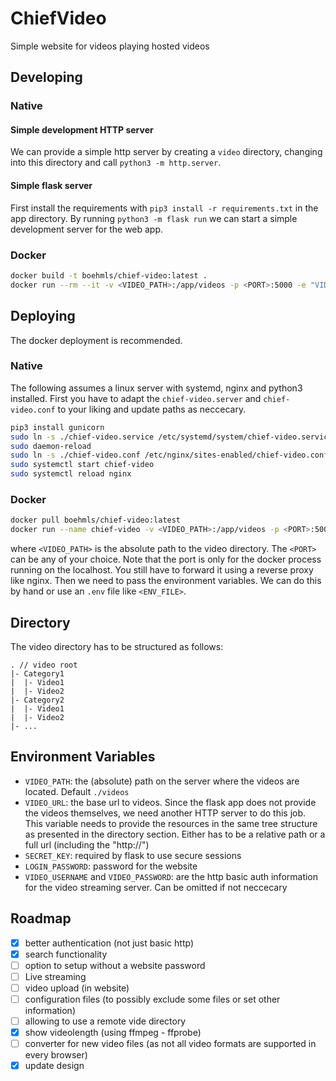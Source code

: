 # ChiefVideo

Simple website for videos playing hosted videos

## Developing

### Native

#### Simple development HTTP server

We can provide a simple http server by creating a `video` directory, changing into this directory and call `python3 -m http.server`.

#### Simple flask server

First install the requirements with `pip3 install -r requirements.txt` in the app directory. By running `python3 -m flask run` we can start a simple development server for the web app.

### Docker

```bash
docker build -t boehmls/chief-video:latest .
docker run --rm --it -v <VIDEO_PATH>:/app/videos -p <PORT>:5000 -e "VIDEO_URL=<VIDEO_URL>" boehmls/chief-video:latest
```

## Deploying

The docker deployment is recommended.

### Native

The following assumes a linux server with systemd, nginx and python3 installed.
First you have to adapt the `chief-video.server` and `chief-video.conf` to your liking and update paths as neccecary.

```bash
pip3 install gunicorn
sudo ln -s ./chief-video.service /etc/systemd/system/chief-video.service
sudo daemon-reload
sudo ln -s ./chief-video.conf /etc/nginx/sites-enabled/chief-video.conf
sudo systemctl start chief-video
sudo systemctl reload nginx
```

### Docker

```bash
docker pull boehmls/chief-video:latest
docker run --name chief-video -v <VIDEO_PATH>:/app/videos -p <PORT>:5000 --env-file <ENV_FILE>  boehmls/chief-video:latest
```

where `<VIDEO_PATH>` is the absolute path to the video directory.
The `<PORT>` can be any of your choice. Note that the port is only for the docker process running on the localhost. You still have to forward it using a reverse proxy like nginx.
Then we need to pass the environment variables. We can do this by hand or use an `.env` file like `<ENV_FILE>`.

## Directory

The video directory has to be structured as follows:

```
. // video root
|- Category1
|  |- Video1
|  |- Video2
|- Category2
|  |- Video1
|  |- Video2
|- ...
```

## Environment Variables

- `VIDEO_PATH`: the (absolute) path on the server where the videos are located. Default `./videos`
- `VIDEO_URL`: the base url to videos. Since the flask app does not provide the videos themselves, we need another HTTP server to do this job. This variable needs to provide the resources in the same tree structure as presented in the directory section. Either has to be a relative path or a full url (including the "http://")
- `SECRET_KEY`: required by flask to use secure sessions
- `LOGIN_PASSWORD`: password for the website
- `VIDEO_USERNAME` and `VIDEO_PASSWORD`: are the http basic auth information for the video streaming server. Can be omitted if not neccecary

## Roadmap

- [x] better authentication (not just basic http)
- [x] search functionality
- [ ] option to setup without a website password
- [ ] Live streaming
- [ ] video upload (in website)
- [ ] configuration files (to possibly exclude some files or set other information)
- [ ] allowing to use a remote vide directory
- [x] show videolength (using ffmpeg - ffprobe)
- [ ] converter for new video files (as not all video formats are supported in every browser)
- [x] update design
